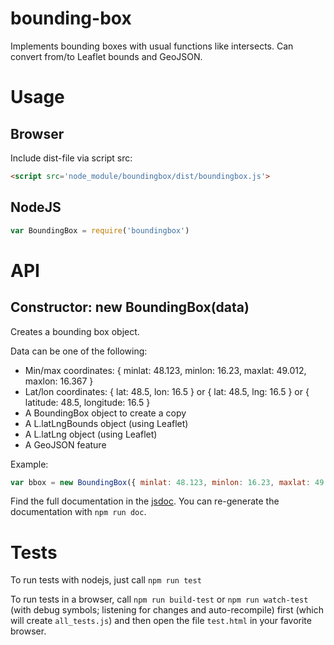 # bounding-box
Implements bounding boxes with usual functions like intersects. Can convert from/to Leaflet bounds and GeoJSON.

# Usage
## Browser
Include dist-file via script src:
```html
<script src='node_module/boundingbox/dist/boundingbox.js'>
```

## NodeJS
```js
var BoundingBox = require('boundingbox')
```

# API
## Constructor: new BoundingBox(data)
Creates a bounding box object.

Data can be one of the following:
* Min/max coordinates: { minlat: 48.123, minlon: 16.23, maxlat: 49.012, maxlon: 16.367 }
* Lat/lon coordinates: { lat: 48.5, lon: 16.5 } or { lat: 48.5, lng: 16.5 } or { latitude: 48.5, longitude: 16.5 }
* A BoundingBox object to create a copy
* A L.latLngBounds object (using Leaflet)
* A L.latLng object (using Leaflet)
* A GeoJSON feature

Example:
```js
var bbox = new BoundingBox({ minlat: 48.123, minlon: 16.23, maxlat: 49.012, maxlon: 16.367 })
```

Find the full documentation in the [jsdoc](https://www.openstreetbrowser.org/docs/boundingbox/BoundingBox.html). You can re-generate the documentation with `npm run doc`.

# Tests
To run tests with nodejs, just call `npm run test`

To run tests in a browser, call `npm run build-test` or `npm run watch-test` (with debug symbols; listening for changes and auto-recompile) first (which will create `all_tests.js`) and then open the file `test.html` in your favorite browser.
